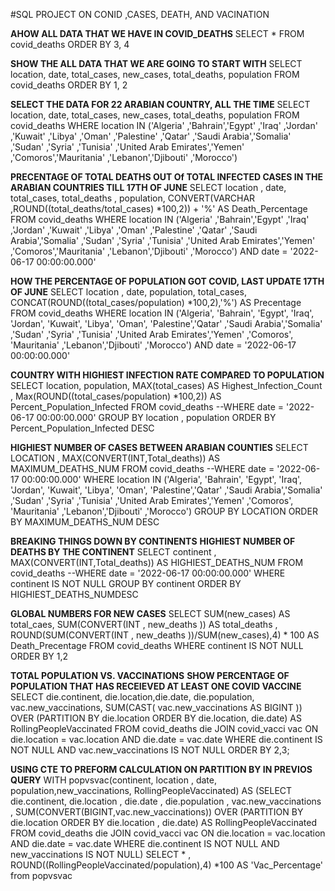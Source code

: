 #SQL PROJECT ON CONID ,CASES, DEATH, AND VACINATION

**AHOW ALL DATA THAT WE HAVE IN COVID_DEATHS**
SELECT *
FROM covid_deaths
ORDER BY 3, 4

**SHOW THE ALL DATA THAT WE ARE GOING TO START WITH**
SELECT location, date, total_cases, new_cases, total_deaths, population
FROM covid_deaths
ORDER BY 1, 2

**SELECT THE DATA FOR 22 ARABIAN COUNTRY, ALL THE TIME**
SELECT location, date, total_cases, new_cases, total_deaths, population
FROM covid_deaths
WHERE location IN ('Algeria' ,'Bahrain','Egypt' ,'Iraq' ,'Jordan' ,'Kuwait' ,'Libya' ,'Oman' ,'Palestine' ,'Qatar' ,'Saudi Arabia','Somalia' ,'Sudan' ,'Syria' ,'Tunisia' ,'United Arab Emirates','Yemen' ,'Comoros','Mauritania' ,'Lebanon','Djibouti' ,'Morocco')

**PRECENTAGE OF TOTAL DEATHS OUT Of TOTAL INFECTED CASES IN THE ARABIAN COUNTRIES TILL 17TH OF JUNE**
SELECT  location , date, total_cases, total_deaths , population,
		CONVERT(VARCHAR ,ROUND((total_deaths/total_cases) *100,2)) + '%' AS Death_Percentage
FROM covid_deaths
WHERE location IN ('Algeria' ,'Bahrain','Egypt' ,'Iraq' ,'Jordan' ,'Kuwait' ,'Libya' ,'Oman' ,'Palestine' ,'Qatar' ,'Saudi Arabia','Somalia' ,'Sudan' ,'Syria' ,'Tunisia' ,'United Arab Emirates','Yemen' ,'Comoros','Mauritania' ,'Lebanon','Djibouti' ,'Morocco') AND date = '2022-06-17 00:00:00.000'

**HOW THE PERCENTAGE OF POPULATION GOT COVID, LAST UPDATE 17TH OF JUNE**
SELECT location , date, population, total_cases, CONCAT(ROUND((total_cases/population) *100,2),'%') AS Precentage
FROM covid_deaths
WHERE location IN ('Algeria', 'Bahrain', 'Egypt', 'Iraq', 'Jordan', 'Kuwait', 'Libya', 'Oman', 'Palestine','Qatar' ,'Saudi Arabia','Somalia' ,'Sudan' ,'Syria' ,'Tunisia' ,'United Arab Emirates','Yemen' ,'Comoros', 'Mauritania' ,'Lebanon','Djibouti' ,'Morocco') AND  date = '2022-06-17 00:00:00.000'

**COUNTRY WITH HIGHIEST INFECTION RATE COMPARED TO POPULATION**
SELECT location, population, MAX(total_cases) AS Highest_Infection_Count , 
		Max(ROUND((total_cases/population) *100,2)) AS Percent_Population_Infected
FROM covid_deaths
--WHERE date = '2022-06-17 00:00:00.000'
GROUP BY location , population
ORDER BY Percent_Population_Infected  DESC


**HIGHIEST NUMBER OF CASES BETWEEN ARABIAN COUNTIES**
SELECT LOCATION , MAX(CONVERT(INT,Total_deaths)) AS MAXIMUM_DEATHS_NUM
FROM covid_deaths
--WHERE date = '2022-06-17 00:00:00.000'
WHERE location IN ('Algeria', 'Bahrain', 'Egypt', 'Iraq', 'Jordan', 'Kuwait', 'Libya', 'Oman', 'Palestine','Qatar' ,'Saudi Arabia','Somalia' ,'Sudan' ,'Syria' ,'Tunisia' ,'United Arab Emirates','Yemen' ,'Comoros', 'Mauritania' ,'Lebanon','Djibouti' ,'Morocco')
GROUP BY LOCATION
ORDER BY MAXIMUM_DEATHS_NUM DESC

**BREAKING THINGS DOWN BY CONTINENTS**
**HIGHIEST NUMBER OF DEATHS BY THE CONTINENT**
SELECT continent , MAX(CONVERT(INT,Total_deaths)) AS HIGHIEST_DEATHS_NUM
FROM covid_deaths
--WHERE date = '2022-06-17 00:00:00.000'
WHERE continent IS NOT NULL
GROUP BY continent
ORDER BY HIGHIEST_DEATHS_NUMDESC

**GLOBAL NUMBERS FOR NEW CASES**
SELECT SUM(new_cases) AS total_caes, SUM(CONVERT(INT , new_deaths )) AS total_deaths ,	
ROUND(SUM(CONVERT(INT , new_deaths ))/SUM(new_cases),4) * 100 AS Death_Precentage
FROM covid_deaths
WHERE  continent IS NOT NULL
ORDER BY 1,2

**TOTAL POPULATION VS. VACCINATIONS**
**SHOW PERCENTAGE OF POPULATION THAT HAS RECEIEVED AT LEAST ONE COVID VACCINE**
SELECT die.continent, die.location,die.date, die.population, vac.new_vaccinations,
		SUM(CAST( vac.new_vaccinations AS BIGINT ))
		OVER (PARTITION BY die.location ORDER BY die.location, die.date) AS RollingPeopleVaccinated
FROM covid_deaths die
JOIN covid_vacci vac
		ON die.location = vac.location
		AND die.date = vac.date
WHERE die.continent IS NOT NULL AND vac.new_vaccinations IS NOT NULL
ORDER BY 2,3;

**USING CTE TO PREFORM CALCULATION ON PARTITION BY IN PREVIOS QUERY**
WITH popvsvac(continent, location , date, population,new_vaccinations, RollingPeopleVaccinated) AS
(SELECT  die.continent, die.location , die.date , die.population , vac.new_vaccinations , SUM(CONVERT(BIGINT,vac.new_vaccinations)) OVER (PARTITION BY die.location ORDER BY die.location , die.date) AS RollingPeopleVaccinated
FROM covid_deaths die
JOIN covid_vacci vac 
		ON die.location = vac.location
		AND die.date = vac.date
WHERE die.continent IS NOT NULL AND new_vaccinations IS NOT NULL)
SELECT * , ROUND((RollingPeopleVaccinated/population),4) *100 AS 'Vac_Percentage'
from popvsvac

